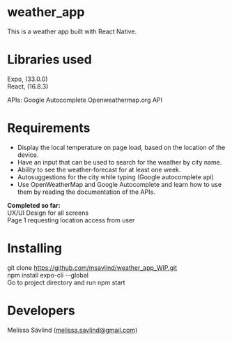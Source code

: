 # weather_app
This is a weather app built with React Native. 

# Libraries used
Expo, (33.0.0)
<br/>
React, (16.8.3)

APIs:
Google Autocomplete
Openweathermap.org API

# Requirements
<ul>
<li>Display the local temperature on page load, based on the location of the device.</li>
<li>Have an input that can be used to search for the weather by city name.</li>
<li>Ability to see the weather-forecast for at least one week.</li>
<li>Autosuggestions for the city while typing (Google autocomplete api)</li>
<li>Use OpenWeatherMap and Google Autocomplete and learn how to use them by reading the documentation of the APIs.</li>
</ul>

<b>Completed so far:</b>
<br/>
UX/UI Design for all screens
<br/>
Page 1 requesting location access from user

# Installing
git clone https://github.com/msavlind/weather_app_WIP.git
<br/>
npm install expo-cli --global
<br/>
Go to project directory and run npm start

# Developers
Melissa Sävlind (melissa.savlind@gmail.com)
